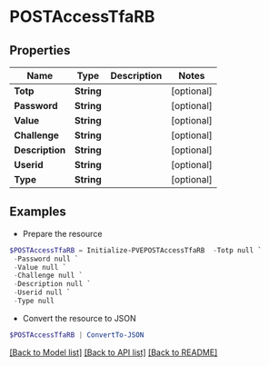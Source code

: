 # POSTAccessTfaRB
## Properties

Name | Type | Description | Notes
------------ | ------------- | ------------- | -------------
**Totp** | **String** |  | [optional] 
**Password** | **String** |  | [optional] 
**Value** | **String** |  | [optional] 
**Challenge** | **String** |  | [optional] 
**Description** | **String** |  | [optional] 
**Userid** | **String** |  | [optional] 
**Type** | **String** |  | [optional] 

## Examples

- Prepare the resource
```powershell
$POSTAccessTfaRB = Initialize-PVEPOSTAccessTfaRB  -Totp null `
 -Password null `
 -Value null `
 -Challenge null `
 -Description null `
 -Userid null `
 -Type null
```

- Convert the resource to JSON
```powershell
$POSTAccessTfaRB | ConvertTo-JSON
```

[[Back to Model list]](../README.md#documentation-for-models) [[Back to API list]](../README.md#documentation-for-api-endpoints) [[Back to README]](../README.md)

